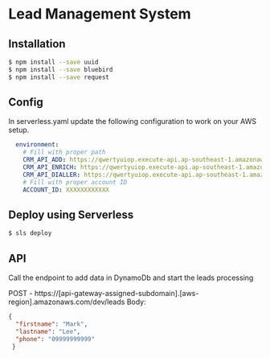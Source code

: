 # Lead Management System


## Installation 
```bash
$ npm install --save uuid
$ npm install --save bluebird
$ npm install --save request
```

## Config
In serverless.yaml update the following configuration to work on your AWS setup.

```yaml
  environment:
    # Fill with proper path
    CRM_API_ADD: https://qwertyuiop.execute-api.ap-southeast-1.amazonaws.com/dev/crm/add
    CRM_API_ENRICH: https://qwertyuiop.execute-api.ap-southeast-1.amazonaws.com/dev/crm/enrich
    CRM_API_DIALLER: https://qwertyuiop.execute-api.ap-southeast-1.amazonaws.com/dev/crm/dialler
    # Fill with proper account ID
    ACCOUNT_ID: XXXXXXXXXXXX    
```

## Deploy using Serverless

```bash
$ sls deploy
```

## API
Call the endpoint to add data in DynamoDb and start the leads processing

POST - https://[api-gateway-assigned-subdomain].[aws-region].amazonaws.com/dev/leads
Body:
```json
{
  "firstname": "Mark", 
  "lastname": "Lee", 
  "phone": "09999999999"
 }
```
